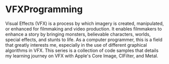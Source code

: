 # VFXProgramming

Visual Effects (VFX) is a process by which imagery is created, manipulated, or enhanced for filmmaking and video production. It enables filmmakers to enhance a story by bringing monsters, believable characters, worlds, special effects, and stunts to life. As a computer programmer, this is a field that greatly interests me, especially in the use of different graphical algorithms in VFX. This series is a collection of code samples that details my learning journey on VFX with Apple's Core Image, CIFilter, and Metal.

